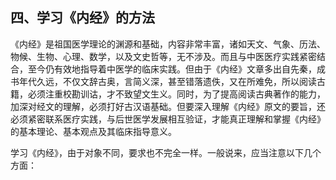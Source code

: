 ## 四、学习《内经》的方法

《内经》是祖国医学理论的渊源和基础，内容非常丰富，诸如天文、气象、历法、物候、生物、心理、数学，以及文史哲等，无不涉及。而且与中医医疗实践紧密结合，至今仍有效地指导着中医学的临床实践。但由于《内经》文章多出自先秦，成书年代久远，不仅文辞古奥，言简义深，甚至错落遗佚，又在所难免，所以阅读古籍，必须注重校勘训诂，才不致望文生义。同时，为了提高阅读古典著作的能力，加深对经文的理解，必须打好古汉语基础。但要深入理解《内经》原文的要旨，还必须紧密联系医疗实践，与后世医学发展相互验证，才能真正理解和掌握《内经》的基本理论、基本观点及其临床指导意义。

学习《内经》，由于对象不同，要求也不完全一样。一般说来，应当注意以下几个方面：

